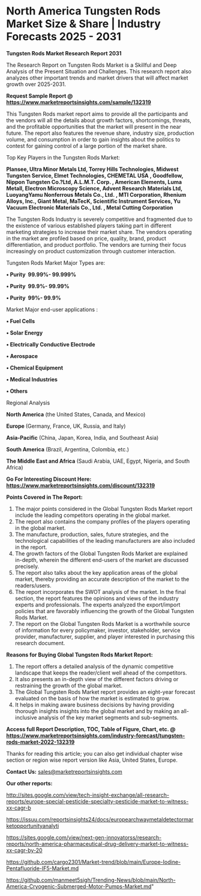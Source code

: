 # North America Tungsten Rods Market Size & Share | Industry Forecasts 2025 - 2031

<strong>Tungsten Rods Market Research Report 2031</strong>

The Research Report on Tungsten Rods Market is a Skillful and Deep Analysis of the Present Situation and Challenges. This research report also analyzes other important trends and market drivers that will affect market growth over 2025-2031.

<strong>Request Sample Report @ <a href=https://www.marketreportsinsights.com/sample/132319>https://www.marketreportsinsights.com/sample/132319</a></strong>

This Tungsten Rods market report aims to provide all the participants and the vendors will all the details about growth factors, shortcomings, threats, and the profitable opportunities that the market will present in the near future. The report also features the revenue share, industry size, production volume, and consumption in order to gain insights about the politics to contest for gaining control of a large portion of the market share.

Top Key Players in the Tungsten Rods Market:

<strong>Plansee, Ultra Minor Metals Ltd, Torrey Hills Technologies, Midwest Tungsten Service, Elmet Technologies, CHEMETAL USA , Goodfellow, Nippon Tungsten Co.?Ltd, A.L.M.T. Corp. , American Elements, Luma Metall, Electron Microscopy Science, Advent Research Materials Ltd, LuoyangYamu Nonferrous Metals Co., Ltd. , MTI Corporation, Rhenium Alloys, Inc., Giant Metal, MaTecK, Scientific Instrument Services, Yu Vacuum Electronic Materials Co., Ltd. , Metal Cutting Corporation</strong>

The Tungsten Rods Industry is severely competitive and fragmented due to the existence of various established players taking part in different marketing strategies to increase their market share. The vendors operating in the market are profiled based on price, quality, brand, product differentiation, and product portfolio. The vendors are turning their focus increasingly on product customization through customer interaction.

Tungsten Rods Market Major Types are:

<strong>• Purity  99.99%- 99.999%

• Purity  99.9%- 99.99%

• Purity  99%- 99.9%</strong>

Market Major end-user applications :

<strong>• Fuel Cells

• Solar Energy 

• Electrically Conductive Electrode  

• Aerospace

• Chemical Equipment 

• Medical Industries

• Others</strong>

Regional Analysis

</u><strong><b>North America</b></strong> (the United States, Canada, and Mexico)

<strong><b>Europe </b></strong>(Germany, France, UK, Russia, and Italy)

<strong><b>Asia-Pacific</b></strong> (China, Japan, Korea, India, and Southeast Asia)

<strong><b>South America</b></strong> (Brazil, Argentina, Colombia, etc.)

<strong><b>The Middle East and Africa</b></strong> (Saudi Arabia, UAE, Egypt, Nigeria, and South Africa)

<strong>Go For Interesting Discount Here: <a href=https://www.marketreportsinsights.com/discount/132319>https://www.marketreportsinsights.com/discount/132319</a></strong>

<strong>Points Covered in The Report:</strong>
<ol>
  <li>The major points considered in the Global Tungsten Rods Market report include the leading competitors operating in the global market.</li>
  <li>The report also contains the company profiles of the players operating in the global market.</li>
  <li>The manufacture, production, sales, future strategies, and the technological capabilities of the leading manufacturers are also included in the report.</li>
  <li>The growth factors of the Global Tungsten Rods Market are explained in-depth, wherein the different end-users of the market are discussed precisely.</li>
  <li>The report also talks about the key application areas of the global market, thereby providing an accurate description of the market to the readers/users.</li>
  <li>The report incorporates the SWOT analysis of the market. In the final section, the report features the opinions and views of the industry experts and professionals. The experts analyzed the export/import policies that are favorably influencing the growth of the Global Tungsten Rods Market.</li>
  <li>The report on the Global Tungsten Rods Market is a worthwhile source of information for every policymaker, investor, stakeholder, service provider, manufacturer, supplier, and player interested in purchasing this research document.</li>
</ol>
<strong>Reasons for Buying Global Tungsten Rods Market Report:</strong>

<ol>
  <li>The report offers a detailed analysis of the dynamic competitive landscape that keeps the reader/client well ahead of the competitors.</li>
  <li>It also presents an in-depth view of the different factors driving or restraining the growth of the global market.</li>
  <li>The Global Tungsten Rods Market report provides an eight-year forecast evaluated on the basis of how the market is estimated to grow.</li>
  <li>It helps in making aware business decisions by having providing thorough insights insights into the global market and by making an all-inclusive analysis of the key market segments and sub-segments.</li>
</ol>
<strong>Access full Report Description, TOC, Table of Figure, Chart, etc. @ <a href=https://www.marketreportsinsights.com/industry-forecast/tungsten-rods-market-2022-132319>https://www.marketreportsinsights.com/industry-forecast/tungsten-rods-market-2022-132319</a></strong>


Thanks for reading this article; you can also get individual chapter wise section or region wise report version like Asia, United States, Europe.

<strong>Contact Us:</strong>
sales@marketreportsinsights.com

<strong>Our other reports:</strong>

<a href=http://sites.google.com/view/tech-insight-exchange/all-research-reports/europe-special-pesticide-specialty-pesticide-market-to-witness-xx-cagr-b>http://sites.google.com/view/tech-insight-exchange/all-research-reports/europe-special-pesticide-specialty-pesticide-market-to-witness-xx-cagr-b</a>

<a href=https://issuu.com/reportsinsights24/docs/europearchwaymetaldetectormarketopportunityanalyti>https://issuu.com/reportsinsights24/docs/europearchwaymetaldetectormarketopportunityanalyti</a>

<a href=https://sites.google.com/view/next-gen-innovatorss/research-reports/north-america-pharmaceutical-drug-delivery-market-to-witness-xx-cagr-by-20>https://sites.google.com/view/next-gen-innovatorss/research-reports/north-america-pharmaceutical-drug-delivery-market-to-witness-xx-cagr-by-20</a>

<a href=https://github.com/cargo2301/Market-trend/blob/main/Europe-Iodine-Pentafluoride-IF5-Market.md>https://github.com/cargo2301/Market-trend/blob/main/Europe-Iodine-Pentafluoride-IF5-Market.md</a>

<a href=https://github.com/manmeet5sigh/Trending-News/blob/main/North-America-Cryogenic-Submerged-Motor-Pumps-Market.md>https://github.com/manmeet5sigh/Trending-News/blob/main/North-America-Cryogenic-Submerged-Motor-Pumps-Market.md</a>"
